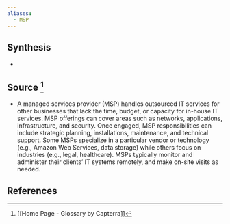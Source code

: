 ```yaml
---
aliases:
  - MSP
---
```

## Synthesis
- 
## Source [^1]
- A managed services provider (MSP) handles outsourced IT services for other businesses that lack the time, budget, or capacity for in-house IT services. MSP offerings can cover areas such as networks, applications, infrastructure, and security. Once engaged, MSP responsibilities can include strategic planning, installations, maintenance, and technical support. Some MSPs specialize in a particular vendor or technology (e.g., Amazon Web Services, data storage) while others focus on industries (e.g., legal, healthcare). MSPs typically monitor and administer their clients’ IT systems remotely, and make on-site visits as needed.
## References

[^1]: [[Home Page - Glossary by Capterra]]